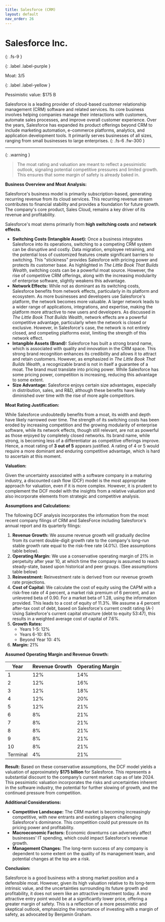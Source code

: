 ```yaml
---
title: Salesforce (CRM)
layout: default
nav_order: 26
---
```


# Salesforce Inc.
{: .fs-9 }

{: .label .label-purple }

Moat: 3/5

{: .label .label-yellow }

Pessimistic value: $175 B

Salesforce is a leading provider of cloud-based customer relationship management (CRM) software and related services. Its core business involves helping companies manage their interactions with customers, automate sales processes, and improve overall customer experience.  Over the years, Salesforce has expanded its product offerings beyond CRM to include marketing automation, e-commerce platforms, analytics, and application development tools.  It primarily serves businesses of all sizes, ranging from small businesses to large enterprises.
{: .fs-6 .fw-300 }

---

{: .warning } 
>The moat rating and valuation are meant to reflect a pessimistic outlook, signaling potential competitive pressures and limited growth. This ensures that some margin of safety is already baked in.

**Business Overview and Moat Analysis:**

Salesforce's business model is primarily subscription-based, generating recurring revenue from its cloud services.  This recurring revenue stream contributes to financial stability and provides a foundation for future growth.  The company's core product, Sales Cloud, remains a key driver of its revenue and profitability.

Salesforce's moat stems primarily from **high switching costs** and **network effects**.

* **Switching Costs (Intangible Asset):** Once a business integrates Salesforce into its operations, switching to a competing CRM system can be disruptive and costly. Data migration, employee retraining, and the potential loss of customized features create significant barriers to switching.  This "stickiness" provides Salesforce with pricing power and protects its customer base. As highlighted in *The Little Book That Builds Wealth*, switching costs can be a powerful moat source. However, the rise of competitive CRM offerings, along with the increasing modularity of enterprise software, slightly weakens this advantage.
* **Network Effects:**  While not as dominant as its switching costs, Salesforce benefits from network effects, particularly in its platform and ecosystem. As more businesses and developers use Salesforce's platform, the network becomes more valuable.  A larger network leads to a wider range of applications, integrations, and expertise, making the platform more attractive to new users and developers.  As discussed in *The Little Book That Builds Wealth*, network effects are a powerful competitive advantage, particularly when the network is closed or exclusive. However, in Salesforce's case, the network is not entirely closed, and competing platforms exist, limiting the strength of this network effect.
* **Intangible Assets (Brand):** Salesforce has built a strong brand name, which is associated with quality and innovation in the CRM space.  This strong brand recognition enhances its credibility and allows it to attract and retain customers. However, as emphasized in *The Little Book That Builds Wealth*, a recognizable brand is not in itself a guarantee of a moat.  The brand must translate into pricing power.  While Salesforce has some pricing power, competition is increasing, reducing this advantage to some extent.
* **Size Advantage:** Salesforce enjoys certain size advantages, especially in distribution, sales, and R&D, although these benefits have likely diminished over time with the rise of more agile competitors.

**Moat Rating Justification:**

While Salesforce undoubtedly benefits from a moat, its width and depth have likely narrowed over time. The strength of its switching costs has been eroded by increasing competition and the growing modularity of enterprise software, while its network effects, though still relevant, are not as powerful as those enjoyed by completely closed networks. Its brand name, while strong, is becoming less of a differentiator as competitive offerings improve. Hence, a moat rating of **3 out of 5** appears justified.  A rating of 4 or 5 would require a more dominant and enduring competitive advantage, which is hard to ascertain at this moment.

**Valuation:**

Given the uncertainty associated with a software company in a maturing industry, a discounted cash flow (DCF) model is the most appropriate approach for valuation, even if it is more complex. However, it is prudent to complement the DCF model with the insights from a relative valuation and also incorporate elements from strategic and competitive analysis.

**Assumptions and Calculations:**

The following DCF analysis incorporates the information from the most recent company filings of CRM and SalesForce including Salesforce's annual report and its quarterly filings:

1. **Revenue Growth:**  We assume revenue growth will gradually decline from its current double-digit growth rate to the company's long-run stable growth rate equal to the risk-free rate (4.0%).  (See assumptions table below).
2. **Operating Margin:** We use a conservative operating margin of 21% in perpetuity after year 10, at which time the company is assumed to reach steady-state, based upon historical and peer groups. (See assumptions table below)
3. **Reinvestment:** Reinvestment rate is derived from our revenue growth rate projections.  
4. **Cost of Capital:** We calculate the cost of equity using the CAPM with a risk-free rate of 4 percent, a market risk premium of 6 percent, and an unlevered beta of 0.90. For a market beta of 1.28, using the information provided. This leads to a cost of equity of 11.3%.  We assume a 4 percent after-tax cost of debt, based on Salesforce's current credit rating (A-)  Using Salesforce's current capital structure (debt to equity 53:47), this results in a weighted average cost of capital of 7.6%.
5. **Growth Rates:** 
    * Years 1-5: 12%
    * Years 6-10: 8%
    * Beyond Year 10: 4%
6. **Margin:** 21%


**Assumed Operating Margin and Revenue Growth:**

| Year | Revenue Growth | Operating Margin |
|---|---|---|
| 1 | 12% | 14% |
| 2 | 12% | 16% |
| 3 | 12% | 18% |
| 4 | 12% | 20% |
| 5 | 12% | 21% |
| 6 | 8% | 21% |
| 7 | 8% | 21% |
| 8 | 8% | 21% |
| 9 | 8% | 21% |
| 10 | 8% | 21% |
| Terminal | 4% | 21% |


**Result:** Based on these conservative assumptions, the DCF model yields a valuation of approximately **$175 billion** for Salesforce. This represents a substantial discount to the company’s current market cap as of late 2024. This pessimistic valuation incorporates the risks and uncertainties inherent in the software industry, the potential for further slowing of growth, and the continued pressure from competition.

**Additional Considerations:**

* **Competitive Landscape:** The CRM market is becoming increasingly competitive, with new entrants and existing players challenging Salesforce's dominance.  This competition could put pressure on its pricing power and profitability.  
* **Macroeconomic Factors:** Economic downturns can adversely affect businesses' IT spending, which could impact Salesforce's revenue growth.
* **Management Changes:** The long-term success of any company is dependent to some extent on the quality of its management team, and potential changes at the top are a risk.


**Conclusion:**

Salesforce is a good business with a strong market position and a defensible moat. However, given its high valuation relative to its long-term intrinsic value, and the uncertainties surrounding its future growth and profitability, it does not seem like an attractive investment today.  A more attractive entry point would be at a significantly lower price, offering a greater margin of safety. This is a reflection of a more pessimistic and skeptical outlook, emphasizing the importance of investing with a margin of safety, as advocated by Benjamin Graham.
